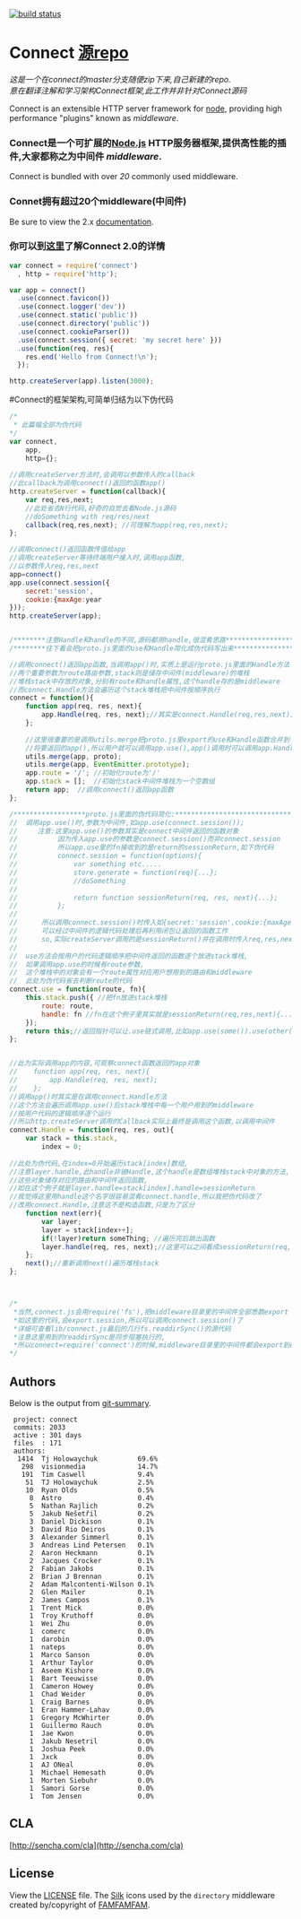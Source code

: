 [![build status](https://secure.travis-ci.org/senchalabs/connect.png)](http://travis-ci.org/senchalabs/connect)
# Connect [源repo](https://github.com/senchalabs/connect)

*这是一个在connect的master分支随便zip下来,自己新建的repo.*  
*意在翻译注解和学习架构Connect框架,此工作并非针对Connect源码*  

Connect is an extensible HTTP server framework for [node](http://nodejs.org), providing high performance "plugins" known as _middleware_.
### Connect是一个可扩展的[Node.js](http://nodejs.org) HTTP服务器框架,提供高性能的插件,大家都称之为中间件 _middleware_.  

Connect is bundled with over _20_ commonly used middleware.
### Connet拥有超过20个middleware(中间件)  

Be sure to view the 2.x [documentation](http://senchalabs.github.com/connect/).
### 你可以到[这里](http://senchalabs.github.com/connect/)了解Connect 2.0的详情  
  
```js
var connect = require('connect')
  , http = require('http');

var app = connect()
  .use(connect.favicon())
  .use(connect.logger('dev'))
  .use(connect.static('public'))
  .use(connect.directory('public'))
  .use(connect.cookieParser())
  .use(connect.session({ secret: 'my secret here' }))
  .use(function(req, res){
    res.end('Hello from Connect!\n');
  });

http.createServer(app).listen(3000);
```




#Connect的框架架构,可简单归结为以下伪代码

```js
/*
 * 此篇幅全部为伪代码
*/
var connect,
    app,
    http={};
      
//调用createServer方法时,会调用以参数传入的callback
//此callback为调用connect()返回的函数app()
http.createServer = function(callback){
    var req,res,next;
    //此处省去N行代码,好奇的自觉去看Node.js源码
    //doSomething with req/res/next
    callback(req,res,next); //可理解为app(req,res,next);
};

//调用connect()返回函数传值给app
//调用createServer等待终端用户接入时,调用app函数,
//以参数传入req,res,next
app=connect()
app.use(connect.session({
    secret:'session',
    cookie:{maxAge:year
}));
http.createServer(app);


/********注意Handle和handle的不同,源码都用handle,很混肴思路******************/
/********往下看会把proto.js里面的use和Handle简化成伪代码写出来***************/

//调用connect()返回app函数,当调用app()时,实质上是运行proto.js里面的Handle方法
//两个重要参数为route路由参数,stack则是储存中间件(middleware)的堆栈
//堆栈stack中存放的对象,分别有route和handle属性,这个handle存的是middleware
//而connect.Handle方法会遍历这个stack堆栈把中间件按顺序执行
connect = function(){
    function app(req, res, next){
        app.Handle(req, res, next);//其实是connect.Handle(req,res,next);
    };
    
    //这里很重要的是调用utils.merge把proto.js里export的use和Handle函数合并到
    //将要返回的app(),所以用户就可以调用app.use(),app()调用时可以调用app.Handle()
    utils.merge(app, proto);
    utils.merge(app, EventEmitter.prototype);
    app.route = '/'; //初始化route为'/'
    app.stack = [];  //初始化stack中间件堆栈为一个空数组
    return app;  //调用connect()返回app函数
};

/******************proto.js里面的伪代码简化:*****************************/
//  调用app.use()时,参数为中间件,如app.use(connect.session());
//     注意:这里app.use()的参数其实是connect中间件返回的函数对象
//          因为传入app.use的参数是connect.session()而非connect.session
//          所以app.use里的fn接收到的是return的sessionReturn,如下伪代码
//          connect.session = function(options){
//              var something etc.....
//              store.generate = function(req){...};
//              //doSomething
//
//              return function sessionReturn(req, res, next){...};
//          };
//        
//      所以调用connect.session()时传入如{secret:'session',cookie:{maxAge:year}}的参数,
//      可以经过中间件的逻辑代码处理后再利用闭包让返回的函数工作
//      so,实际createServer调用的是sessionReturn()并在调用时传入req,res,next参数
//
//  use方法会按用户的代码逻辑顺序把中间件返回的函数逐个放进stack堆栈,
//  如果调用app.use的时候有route参数,
//  这个堆栈中的对象会有一个route属性对应用户想用到的路由和middleware
//  此处为伪代码省去判断route的代码
connect.use = function(route, fn){
    this.stack.push({ //把fn放进stack堆栈
        route: route,
        handle: fn //fn在这个例子里其实就是sessionReturn(req,res,next){...};
    });
    return this;//返回指针可以让.use链式调用,比如app.use(some()).use(other()).use(another())
};


//此为实际调用app的内容,可观察connect函数返回的app对象
//    function app(req, res, next){
//        app.Handle(req, res, next);
//    };
//调用app()时其实是在调用connect.Handle方法
//这个方法会遍历调用app.use()后stack堆栈中每一个用户用到的middleware
//按用户代码的逻辑顺序逐个运行
//所以http.createServer调用的Callback实际上最终是调用这个函数,以调用中间件
connect.Handle = function(req, res, out){
    var stack = this.stack,
        index = 0;
        
//此处为伪代码,在index=0开始遍历stack[index]数组,
//注意layer.handle,此handle非彼Handle,这个handle是数组堆栈stack中对象的方法,
//这些对象储存对应的路由和中间件返回函数,
//如在这个例子就是layer.handle=stack[index].handle=sessionReturn
//我觉得这里用handle这个名字很容易混肴connect.handle,所以我把伪代码改了
//改用connect.Handle,注意这不是构造函数,只是为了区分
    function next(err){
        var layer;
        layer = stack[index++];
        if(!layer)return someThing; //遍历完后跳出函数
        layer.handle(req, res, next);//这里可以之间看成sessionReturn(req,res,next);
    };
    next();//重新调用next()遍历堆栈stack
};



/*
 *当然,connect.js会用require('fs'),把middleware目录里的中间件全部悉数export
 *如这里的代码,会export.session,所以可以调用connect.session()了
 *详细可查看lib/connect.js最后的几行fs.readdirSync()的源代码
 *注意这里用到的readdirSync是同步阻塞执行的,
 *所以connect=require('connect')的时候,middleware目录里的中间件都会export到connect
*/
```


## Authors

 Below is the output from [git-summary](http://github.com/visionmedia/git-extras).


     project: connect
     commits: 2033
     active : 301 days
     files  : 171
     authors: 
      1414	Tj Holowaychuk          69.6%
       298	visionmedia             14.7%
       191	Tim Caswell             9.4%
        51	TJ Holowaychuk          2.5%
        10	Ryan Olds               0.5%
         8	Astro                   0.4%
         5	Nathan Rajlich          0.2%
         5	Jakub Nešetřil          0.2%
         3	Daniel Dickison         0.1%
         3	David Rio Deiros        0.1%
         3	Alexander Simmerl       0.1%
         3	Andreas Lind Petersen   0.1%
         2	Aaron Heckmann          0.1%
         2	Jacques Crocker         0.1%
         2	Fabian Jakobs           0.1%
         2	Brian J Brennan         0.1%
         2	Adam Malcontenti-Wilson 0.1%
         2	Glen Mailer             0.1%
         2	James Campos            0.1%
         1	Trent Mick              0.0%
         1	Troy Kruthoff           0.0%
         1	Wei Zhu                 0.0%
         1	comerc                  0.0%
         1	darobin                 0.0%
         1	nateps                  0.0%
         1	Marco Sanson            0.0%
         1	Arthur Taylor           0.0%
         1	Aseem Kishore           0.0%
         1	Bart Teeuwisse          0.0%
         1	Cameron Howey           0.0%
         1	Chad Weider             0.0%
         1	Craig Barnes            0.0%
         1	Eran Hammer-Lahav       0.0%
         1	Gregory McWhirter       0.0%
         1	Guillermo Rauch         0.0%
         1	Jae Kwon                0.0%
         1	Jakub Nesetril          0.0%
         1	Joshua Peek             0.0%
         1	Jxck                    0.0%
         1	AJ ONeal                0.0%
         1	Michael Hemesath        0.0%
         1	Morten Siebuhr          0.0%
         1	Samori Gorse            0.0%
         1	Tom Jensen              0.0%



## CLA

 [http://sencha.com/cla](http://sencha.com/cla)

## License

View the [LICENSE](https://github.com/senchalabs/connect/blob/master/LICENSE) file. The [Silk](http://www.famfamfam.com/lab/icons/silk/) icons used by the `directory` middleware created by/copyright of [FAMFAMFAM](http://www.famfamfam.com/).
